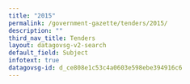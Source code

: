 ```yaml
---
title: "2015"
permalink: /government-gazette/tenders/2015/
description: ""
third_nav_title: Tenders
layout: datagovsg-v2-search
default_field: Subject
infotext: true
datagovsg-id: d_ce808e1c53c4a0603e598ebe394916c6
---
```

